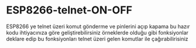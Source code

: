 # ESP8266-telnet-ON-OFF
ESP8266 ye telnet üzeri komut gönderme ve pinlerini açıp kapama
bu hazır kodu ihtiyacınıza göre geliştirebilirsiniz
örneklerde olduğu gibi fonksiyonlar deklare edip bu fonksiyonları 
telnet üzeri gelen komutlar ile çağırabilirisiniz
